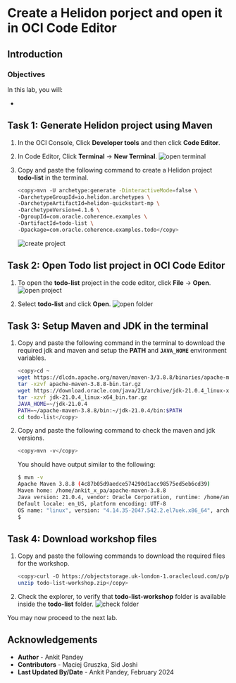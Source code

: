 # Create a Helidon porject and open it in OCI Code Editor

## Introduction



### Objectives

In this lab, you will:

* 

## Task 1: Generate Helidon project using Maven  

1. In the OCI Console, Click **Developer tools** and then click **Code Editor**. 

2. In Code Editor, Click **Terminal** -> **New Terminal**.
    ![open terminal](images/open-terminal.png)

3. Copy and paste the following command to create a Helidon project **todo-list** in the  terminal.
    ```bash
    <copy>mvn -U archetype:generate -DinteractiveMode=false \
    -DarchetypeGroupId=io.helidon.archetypes \
    -DarchetypeArtifactId=helidon-quickstart-mp \
    -DarchetypeVersion=4.1.6 \
    -DgroupId=com.oracle.coherence.examples \
    -DartifactId=todo-list \
    -Dpackage=com.oracle.coherence.examples.todo</copy>
    ```
    ![create project](images/create-project.png)


## Task 2: Open Todo list project in OCI Code Editor

1. To open the **todo-list** project in the code editor, click **File** -> **Open**.
    ![open project](images/open-project.png)

2. Select **todo-list** and click **Open**.
    ![open folder](images/open-folder.png)


## Task 3: Setup Maven and JDK in the terminal

1. Copy and paste the following command in the terminal to download the required jdk and maven and setup the **PATH** and **`JAVA_HOME`** environment variables.
    ```bash
    <copy>cd ~
    wget https://dlcdn.apache.org/maven/maven-3/3.8.8/binaries/apache-maven-3.8.8-bin.tar.gz
    tar -xzvf apache-maven-3.8.8-bin.tar.gz
    wget https://download.oracle.com/java/21/archive/jdk-21.0.4_linux-x64_bin.tar.gz
    tar -xzvf jdk-21.0.4_linux-x64_bin.tar.gz
    JAVA_HOME=~/jdk-21.0.4
    PATH=~/apache-maven-3.8.8/bin:~/jdk-21.0.4/bin:$PATH
    cd todo-list</copy>
    ```

2. Copy and paste the following command to check the maven and jdk versions.
    ```bash
    <copy>mvn -v</copy>
    ```

    You should have output similar to the following:
    ```bash
    $ mvn -v 
    Apache Maven 3.8.8 (4c87b05d9aedce574290d1acc98575ed5eb6cd39)
    Maven home: /home/ankit_x_pa/apache-maven-3.8.8
    Java version: 21.0.4, vendor: Oracle Corporation, runtime: /home/ankit_x_pa/jdk-21.0.4
    Default locale: en_US, platform encoding: UTF-8
    OS name: "linux", version: "4.14.35-2047.542.2.el7uek.x86_64", arch: "amd64", family: "unix"
    $
    ```


## Task 4: Download workshop files 

1. Copy and paste the following commands to download the required files for the workshop.
    ```bash
    <copy>curl -O https://objectstorage.uk-london-1.oraclecloud.com/p/pKeTb8V9V6O3-lFip5BD97kVoeQ6OOmgq1z8n485WxnXWojT8PBATYWPLp3fWOsS/n/lrv4zdykjqrj/b/ankit-bucket/o/todo-list-workshop.zip
    unzip todo-list-workshop.zip</copy>
    ```

2. Check the explorer, to verify that **todo-list-workshop** folder is available inside the **todo-list** folder.
    ![check folder](images/check-folder.png)

    
You may now proceed to the next lab.

## Acknowledgements

* **Author** -  Ankit Pandey
* **Contributors** - Maciej Gruszka, Sid Joshi
* **Last Updated By/Date** - Ankit Pandey, February 2024